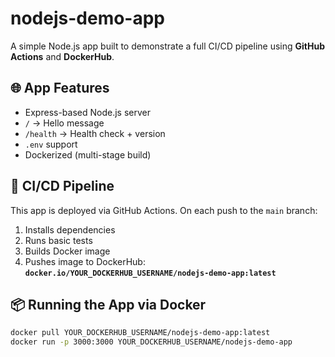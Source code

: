 # nodejs-demo-app

A simple Node.js app built to demonstrate a full CI/CD pipeline using **GitHub Actions** and **DockerHub**.

## 🌐 App Features

- Express-based Node.js server
- `/` → Hello message
- `/health` → Health check + version
- `.env` support
- Dockerized (multi-stage build)

## 🚀 CI/CD Pipeline

This app is deployed via GitHub Actions. On each push to the `main` branch:
1. Installs dependencies
2. Runs basic tests
3. Builds Docker image
4. Pushes image to DockerHub:  
   **`docker.io/YOUR_DOCKERHUB_USERNAME/nodejs-demo-app:latest`**

## 📦 Running the App via Docker

```bash
docker pull YOUR_DOCKERHUB_USERNAME/nodejs-demo-app:latest
docker run -p 3000:3000 YOUR_DOCKERHUB_USERNAME/nodejs-demo-app